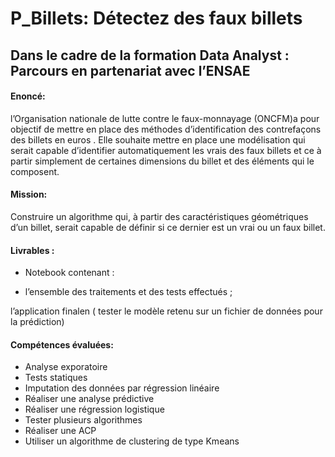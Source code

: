 # P_Billets: Détectez des faux billets

## Dans le cadre de la formation Data Analyst : Parcours en partenariat avec l’ENSAE

#### Enoncé:

 l’Organisation nationale de lutte contre le faux-monnayage (ONCFM)a pour objectif de mettre en place des méthodes d’identification des contrefaçons des billets en euros .
Elle souhaite mettre en place une modélisation qui serait capable d’identifier automatiquement les vrais des faux billets et ce à partir simplement de certaines dimensions du billet et des éléments qui le composent.

#### Mission:

Construire un algorithme qui, à partir des caractéristiques géométriques d’un billet, serait capable de définir si ce dernier est un vrai ou un faux billet. 

#### Livrables : 

- Notebook contenant : 

- l’ensemble des traitements et des tests effectués ;

l’application finalen ( tester le modèle retenu sur un fichier de données pour la prédiction)

#### Compétences évaluées:

- Analyse exporatoire
- Tests statiques
- Imputation des données par régression linéaire
- Réaliser une analyse prédictive
- Réaliser une régression logistique
- Tester plusieurs algorithmes
- Réaliser une ACP
- Utiliser un algorithme de clustering de type Kmeans

